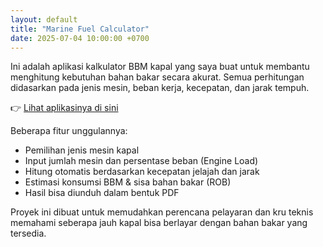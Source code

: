 ```yaml
---
layout: default
title: "Marine Fuel Calculator"
date: 2025-07-04 10:00:00 +0700
---
```


Ini adalah aplikasi kalkulator BBM kapal yang saya buat untuk membantu menghitung kebutuhan bahan bakar secara akurat. Semua perhitungan didasarkan pada jenis mesin, beban kerja, kecepatan, dan jarak tempuh.

👉 [Lihat aplikasinya di sini](https://gentle-dragon-4e200c.netlify.app/)

Beberapa fitur unggulannya:
- Pemilihan jenis mesin kapal
- Input jumlah mesin dan persentase beban (Engine Load)
- Hitung otomatis berdasarkan kecepatan jelajah dan jarak
- Estimasi konsumsi BBM & sisa bahan bakar (ROB)
- Hasil bisa diunduh dalam bentuk PDF

Proyek ini dibuat untuk memudahkan perencana pelayaran dan kru teknis memahami seberapa jauh kapal bisa berlayar dengan bahan bakar yang tersedia.
